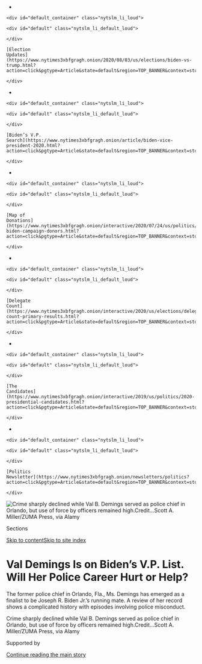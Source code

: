 <div id="app">

<div>

<div>

<div>

</div>

<div data-aria-hidden="false">

<div id="site-content" data-role="main">

<div>

<div class="css-1aor85t" style="opacity:0.000000001;z-index:-1;visibility:hidden">

<div class="css-1hqnpie">

<div class="css-epjblv">

<span class="css-17xtcya">[Politics](/section/politics)</span><span class="css-x15j1o">|</span><span class="css-fwqvlz">Val
Demings Is on Biden’s V.P. List. Will Her Police Career Hurt or
Help?</span>

</div>

<div class="css-k008qs">

<div class="css-1iwv8en">

<span class="css-18z7m18"></span>

<div>

</div>

</div>

<span class="css-1n6z4y">https://nyti.ms/3hSyelv</span>

<div class="css-1705lsu">

<div class="css-4xjgmj">

<div class="css-4skfbu" data-role="toolbar" data-aria-label="Social Media Share buttons, Save button, and Comments Panel with current comment count" data-testid="share-tools">

  - 
  - 
  - 
  - 
    
    <div class="css-6n7j50">
    
    </div>

  - 

</div>

</div>

</div>

</div>

</div>

</div>

<div id="NYT_TOP_BANNER_REGION" class="css-11qgg8s">

<div>

<div id="styln-elections-notifications-menu" class="section interactive-content interactive-size-medium css-1du2ztb">

<div class="css-17ih8de interactive-body">

<div class="nytslm_innerContainer" data-aria-live="polite">

<div class="nytslm_title">

</div>

  - 
    
    <div id="default_container" class="nytslm_li_loud">
    
    <div id="default" class="nytslm_li_default_loud">
    
    </div>
    
    [Election
    Updates](https://www.nytimes3xbfgragh.onion/2020/08/03/us/elections/biden-vs-trump.html?action=click&pgtype=Article&state=default&region=TOP_BANNER&context=storylines_menu)
    
    </div>

  - 
    
    <div id="default_container" class="nytslm_li_loud">
    
    <div id="default" class="nytslm_li_default_loud">
    
    </div>
    
    [Biden’s V.P.
    Search](https://www.nytimes3xbfgragh.onion/article/biden-vice-president-2020.html?action=click&pgtype=Article&state=default&region=TOP_BANNER&context=storylines_menu)
    
    </div>

  - 
    
    <div id="default_container" class="nytslm_li_loud">
    
    <div id="default" class="nytslm_li_default_loud">
    
    </div>
    
    [Map of
    Donations](https://www.nytimes3xbfgragh.onion/interactive/2020/07/24/us/politics/trump-biden-campaign-donors.html?action=click&pgtype=Article&state=default&region=TOP_BANNER&context=storylines_menu)
    
    </div>

  - 
    
    <div id="default_container" class="nytslm_li_loud">
    
    <div id="default" class="nytslm_li_default_loud">
    
    </div>
    
    [Delegate
    Count](https://www.nytimes3xbfgragh.onion/interactive/2020/us/elections/delegate-count-primary-results.html?action=click&pgtype=Article&state=default&region=TOP_BANNER&context=storylines_menu)
    
    </div>

  - 
    
    <div id="default_container" class="nytslm_li_loud">
    
    <div id="default" class="nytslm_li_default_loud">
    
    </div>
    
    [The
    Candidates](https://www.nytimes3xbfgragh.onion/interactive/2019/us/politics/2020-presidential-candidates.html?action=click&pgtype=Article&state=default&region=TOP_BANNER&context=storylines_menu)
    
    </div>

  - 
    
    <div id="default_container" class="nytslm_li_loud">
    
    <div id="default" class="nytslm_li_default_loud">
    
    </div>
    
    [Politics
    Newsletter](https://www.nytimes3xbfgragh.onion/newsletters/politics?action=click&pgtype=Article&state=default&region=TOP_BANNER&context=storylines_menu)
    
    </div>

</div>

</div>

</div>

</div>

</div>

<div id="fullBleedHeaderContent">

<div class="css-n4ws9g">

![<span class="css-16f3y1r e13ogyst0" data-aria-hidden="true">Crime
sharply declined while Val B. Demings served as police chief in Orlando,
but use of force by officers remained
high.</span><span class="css-cnj6d5 e1z0qqy90" itemprop="copyrightHolder"><span class="css-1ly73wi e1tej78p0">Credit...</span><span><span>Scott
A. Miller/ZUMA Press, via
Alamy</span></span></span>](https://static01.graylady3jvrrxbe.onion/images/2020/07/29/us/politics/29demings1/merlin_175070436_faee7cf8-9afe-4330-bd2a-916034a1e908-articleLarge.jpg?quality=75&auto=webp&disable=upscale)

</div>

<div class="css-3z92zw">

<div class="css-6cn7ki">

<div class="NYTAppHideMasthead css-1bcu9v6 e1suatyy0">

<div class="section css-1o1qe8k e1suatyy2">

<div class="css-cu5p7t er09x8g0">

<div class="css-6n7j50">

</div>

<span class="css-1dv1kvn">Sections</span>

[Skip to content](#site-content)[Skip to site
index](#site-index)

</div>

<div class="css-10698na e1huz5gh0">

</div>

</div>

</div>

<div class="css-1sojcmr ehdk2mb0">

# Val Demings Is on Biden’s V.P. List. Will Her Police Career Hurt or Help?

</div>

The former police chief in Orlando, Fla., Ms. Demings has emerged as a
finalist to be Joseph R. Biden Jr.’s running mate. A review of her
record shows a complicated history with episodes involving police
misconduct.

</div>

</div>

<div class="css-nwzfg5 e1gnum310">

<span class="css-1f9pvn2 politics">Crime sharply declined while Val B.
Demings served as police chief in Orlando, but use of force by officers
remained
high.</span><span class="css-cnj6d5 e1z0qqy90" itemprop="copyrightHolder"><span class="css-1ly73wi e1tej78p0">Credit...</span><span><span>Scott
A. Miller/ZUMA Press, via Alamy</span></span></span>

</div>

<div id="sponsor-wrapper" class="css-1hyfx7x">

<div id="sponsor-slug" class="css-19vbshk">

Supported by

</div>

[Continue reading the main
story](#after-sponsor)

<div id="sponsor" class="ad sponsor-wrapper" style="text-align:center;height:100%;display:block">

</div>

<div id="after-sponsor">

</div>

</div>

<div class="css-1wx1auc e1gnum311">

<div class="css-18e8msd">

<div class="css-pdw9fk epjyd6m0">

<div class="css-1txwxcy ey68jwv0" data-aria-hidden="true">

[![Brian M.
Rosenthal](https://static01.graylady3jvrrxbe.onion/images/2018/02/20/multimedia/author-brian-m-rosenthal/author-brian-m-rosenthal-thumbLarge.jpg
"Brian M. Rosenthal")](https://www.nytimes3xbfgragh.onion/by/brian-m-rosenthal)[![Patricia
Mazzei](https://static01.graylady3jvrrxbe.onion/images/2018/11/28/multimedia/author-patricia-mazzei/author-patricia-mazzei-thumbLarge.png
"Patricia Mazzei")](https://www.nytimes3xbfgragh.onion/by/patricia-mazzei)

</div>

<div class="css-1baulvz">

By [<span class="css-1baulvz" itemprop="name">Brian M.
Rosenthal</span>](https://www.nytimes3xbfgragh.onion/by/brian-m-rosenthal)
and [<span class="css-1baulvz last-byline" itemprop="name">Patricia
Mazzei</span>](https://www.nytimes3xbfgragh.onion/by/patricia-mazzei)

</div>

</div>

  - 
    
    <div class="css-ld3wwf e16638kd2">
    
    July 29,
    2020
    
    </div>

  - 
    
    <div class="css-4xjgmj">
    
    <div class="css-d8bdto" data-role="toolbar" data-aria-label="Social Media Share buttons, Save button, and Comments Panel with current comment count" data-testid="share-tools">
    
      - 
      - 
      - 
      - 
        
        <div class="css-6n7j50">
        
        </div>
    
      - 
    
    </div>
    
    </div>

</div>

</div>

</div>

<div class="section meteredContent css-1r7ky0e" name="articleBody" itemprop="articleBody">

<div class="css-1fanzo5 StoryBodyCompanionColumn">

<div class="css-53u6y8">

An Orlando police officer shoved a 27-year-old Hispanic woman down a
flight of stairs, breaking her ankle. A jury ordered him to pay her
medical bills.

Another officer slammed an 84-year-old World War II veteran to the
ground during a car-towing dispute, resulting in doctors’ putting him
into a medically induced coma. The city had to pay him $880,000.

Outside a Target store, officers investigating a robbery surrounded a
minivan and fired into it nearly a dozen times, critically injuring an
unarmed man. He won a $750,000 settlement.

The episodes all occurred between 2007 and 2010, long before the ongoing
protests currently sweeping the country, denouncing the disproportionate
use of police force against people of color. If the Orlando police felt
even a fraction of the pressure that departments face today, the
leadership did not bend to it: The chief, Val B. Demings, defended the
officers in each case.

</div>

</div>

<div class="css-1fanzo5 StoryBodyCompanionColumn">

<div class="css-53u6y8">

A decade later, Ms. Demings, now a second-term Democratic congresswoman,
has emerged as a finalist to be Joseph R. Biden Jr.’s running mate. She
rose in politics as a Black woman with law enforcement credentials, but
her moment in the spotlight comes as the nation reckons with the
difficult legacy of police brutality and racial discrimination.

If she is chosen as the vice-presidential nominee, her career could
prove to be a political asset against an incumbent president who is
building his re-election campaign around his call for law and order,
while [attacking Mr. Biden as weak on
crime](https://www.nytimes3xbfgragh.onion/2020/07/13/us/politics/trump-police-reform.html).
But in the aftermath of the death of George Floyd in Minneapolis, with
protests continuing to rock the country, it could also be a political
liability.

“This is an opportunity to change the way things are,” said David
Porter, a former newspaper columnist active in progressive causes, who
worked for Ms. Demings early in her political career. “I just don’t know
that picking a cop would send the right message right now.”

Police misconduct cases are also the focus of renewed scrutiny for
another top contender for the vice presidency, Senator Kamala Harris,
[who has been
criticized](https://www.nytimes3xbfgragh.onion/2019/06/09/us/politics/kamala-harris-2020-prosecutor-.html)
for not aggressively prosecuting officers accused of wrongdoing as
California’s attorney general. And they derailed the hopes of another
candidate, Senator Amy Klobuchar of Minnesota, who [withdrew last
month](https://www.nytimes3xbfgragh.onion/2020/06/18/us/politics/amy-klobuchar-biden-vice-president.html)
amid criticism that as a prosecutor she had failed to charge officers
accused of misconduct.

In recent weeks, Ms. Demings has become a leading voice calling for
changes in policing, and she has cast herself as an experienced
reformer, repeating that she started out as a social worker and brought
a “social worker’s heart” to police work. But a review by The New York
Times shows a more complicated record: that of a police leader with a
long history of defending the status quo.

</div>

</div>

<div class="css-1fanzo5 StoryBodyCompanionColumn">

<div class="css-53u6y8">

Ms. Demings, 63, spent 27 years in one of the most violent police
departments of its size in the United States. She repeatedly defended
fellow officers, dating at least to 1999, when she helped vindicate a
white chief in a neighboring city of allegations of racial
discrimination. During her time as chief, crime sharply declined, but
police use of force remained high; [a 2015 study by The Orlando
Sentinel](http://interactive.orlandosentinel.com/focus-on-force/main/index.html)
showed that in the second half of Ms. Demings’s tenure and during the
tenure of her successor, officers used force at a rate that was twice as
high as those of officers at other departments of similar size.

While she was chief, her department also began arresting people for
violating a years-old ban on distributing food to homeless residents in
city parks.

</div>

</div>

<div class="css-79elbk" data-testid="photoviewer-wrapper">

<div class="css-z3e15g" data-testid="photoviewer-wrapper-hidden">

</div>

<div class="css-1a48zt4 ehw59r15" data-testid="photoviewer-children">

![<span class="css-16f3y1r e13ogyst0" data-aria-hidden="true">In her
27-year career, Ms. Demings rose through the ranks, serving in nearly
every part of the
department.</span><span class="css-cnj6d5 e1z0qqy90" itemprop="copyrightHolder"><span class="css-1ly73wi e1tej78p0">Credit...</span><span>Reinhold
Matay/Associated
Press</span></span>](https://static01.graylady3jvrrxbe.onion/images/2020/07/29/us/politics/29demings2/merlin_175049277_e36a676f-c5bd-4240-a21c-9f44d481de76-articleLarge.jpg?quality=75&auto=webp&disable=upscale)

</div>

</div>

<div class="css-1fanzo5 StoryBodyCompanionColumn">

<div class="css-53u6y8">

And in Congress, Ms. Demings is one of the only Democrats to co-sponsor
the Protect and Serve Act, which would make it a hate crime to attack a
law enforcement officer.

In an interview this week, Ms. Demings stood by her record on police
accountability, saying she improved hiring practices and increased
officer training. But she said her top priority as chief was addressing
a spike in
crime.

<div id="NYT_MAIN_CONTENT_1_REGION" class="css-9tf9ac">

<div>

<div id="styln-nfldraft-updates-block" class="section interactive-content interactive-size-medium css-1ftcdic">

<div class="css-17ih8de interactive-body">

<div id="styln-briefing-block" data-asset-id="">

<div class="briefing-block-header-section">

# [Latest Updates: 2020 Election](https://www.nytimes3xbfgragh.onion/2020/08/03/us/elections/biden-vs-trump.html?action=click&pgtype=Article&state=default&region=MAIN_CONTENT_1&context=storylines_live_updates)

<div class="briefing-block-ts">

Updated 2020-08-04T01:23:51.312Z

</div>

</div>

  - [Trump assails mail-in voting anew, citing delays in declaring a
    winner in a New York congressional
    primary.](https://www.nytimes3xbfgragh.onion/2020/08/03/us/elections/biden-vs-trump.html?action=click&pgtype=Article&state=default&region=MAIN_CONTENT_1&context=storylines_live_updates#link-6494b448)
  - [Obama issues his first slate of 2020
    endorsements.](https://www.nytimes3xbfgragh.onion/2020/08/03/us/elections/biden-vs-trump.html?action=click&pgtype=Article&state=default&region=MAIN_CONTENT_1&context=storylines_live_updates#link-3de249e6)
  - [In a big shift, Trump is now encouraging mask-wearing in campaign
    emails.](https://www.nytimes3xbfgragh.onion/2020/08/03/us/elections/biden-vs-trump.html?action=click&pgtype=Article&state=default&region=MAIN_CONTENT_1&context=storylines_live_updates#link-54e34d20)

<div class="briefing-block-footer">

<div class="briefing-block-footer-meta">

[See more
updates](https://www.nytimes3xbfgragh.onion/2020/08/03/us/elections/biden-vs-trump.html?action=click&pgtype=Article&state=default&region=MAIN_CONTENT_1&context=storylines_live_updates)

</div>

</div>

</div>

</div>

</div>

</div>

</div>

“Police work is not a perfect science,” she said. “We’re there to clean
up messes. And sometimes when you clean up messes, it’s not pretty.”

Supporters said Ms. Demings should not be judged for all the flaws of
policing in America.

“You can’t blame Val for institutional racism,” said Representative
James E. Clyburn of South Carolina, the highest-ranking African-American
in Congress.

</div>

</div>

<div class="css-1fanzo5 StoryBodyCompanionColumn">

<div class="css-53u6y8">

Mr. Clyburn, who has not endorsed anyone to be Mr. Biden’s running mate,
is one of many Democrats who believe Ms. Demings could bring a lot to
the ticket.

She rose from humble roots to become Orlando’s first female chief and a
[House manager in Mr. Trump’s impeachment
trial](https://www.nytimes3xbfgragh.onion/2020/01/15/us/politics/who-is-val-demings.html)
this year. Her supporters believe she could appeal to enough
independents, and perhaps even Republicans, to improve Mr. Biden’s
prospects in Florida, a battleground state where major elections are
routinely decided by razor-thin margins.

Mr. Biden is expected to announce his decision next week.

Ms. Demings is well liked by colleagues, though for a time she was
confusingly a member of both the centrist and progressive caucuses.

On Tuesday, during a nationally televised hearing, she leveraged her
experience in law enforcement while [questioning the attorney general,
William P.
Barr](https://www.nytimes3xbfgragh.onion/2020/07/28/us/politics/barr-testimony.html),
about the removal of U.S. attorneys under President Trump. “As a former
police detective, I have solved many cases based on patterns of
behavior, and there is an alarming pattern I believe that is
developing,” she said. “It appears that any time a U.S. attorney
investigates the president or those close to them, he or she is removed
and replaced by one of your friends.”

Ms. Demings was born Valdez Butler, the youngest of seven children of a
maid and a janitor. She grew up in a two-room house outside
Jacksonville, and said growing up she experienced racism and the
vestiges of segregation. She has said that her law enforcement career
began in sixth grade, when she served on the school patrol and
intervened in altercations on the bus.

After graduating from Florida State University with a degree in
criminology, she worked for a year at a security company and then for
two years as a counselor to children in foster homes.

In 1983, she heard a radio ad recruiting officers for the Orlando Police
Department and decided to apply.

</div>

</div>

<div class="css-1fanzo5 StoryBodyCompanionColumn">

<div class="css-53u6y8">

Ms. Demings rose through the ranks, serving in nearly every part of the
department, including the patrol division, the hostage negotiation team
and the public information office, and earning stellar
reviews.

</div>

</div>

<div class="css-79elbk" data-testid="photoviewer-wrapper">

<div class="css-z3e15g" data-testid="photoviewer-wrapper-hidden">

</div>

<div class="css-1a48zt4 ehw59r15" data-testid="photoviewer-children">

<div class="css-1xdhyk6 erfvjey0">

<span class="css-1ly73wi e1tej78p0">Image</span>

<div class="css-zjzyr8">

<div data-testid="lazyimage-container" style="height:255.84444444444446px">

</div>

</div>

</div>

<span class="css-16f3y1r e13ogyst0" data-aria-hidden="true">Ms. Demings
was elected to Congress in 2016 after her second campaign for the
office.</span><span class="css-cnj6d5 e1z0qqy90" itemprop="copyrightHolder"><span class="css-1ly73wi e1tej78p0">Credit...</span><span>Frank
Torres/Alamy</span></span>

</div>

</div>

<div class="css-1fanzo5 StoryBodyCompanionColumn">

<div class="css-53u6y8">

She also met a fellow officer whom she later married — Jerry L. Demings.
He became Orlando’s first Black police chief in 1998; when she served as
chief, he was the sheriff of Orange County, which encompasses Orlando.
He is now Orange County’s mayor.

In 1999, the Gainesville Police Department asked Ms. Demings to help
review its chief, who had resigned after 28 complaints from his 30 Black
officers. Her review cleared the chief, saying they found no evidence of
racial discrimination. The local chapter of [the N.A.A.C.P. derided the
inquiry](https://ufdc.ufl.edu/UF00028290/06832/1x) as a public relations
stunt.

When similar issues arose in Orlando, Ms. Demings often supported police
leadership, including in multiple op-eds in The Sentinel.

“As the highest-ranking African-American member of the Orlando Police
Department, I have read and heard quite enough about the suggestions of
racism, racial profiling and the like,” [she wrote
in 2006](https://www.orlandosentinel.com/news/os-xpm-2006-06-23-myword23a-story.html),
seeming to try to shut down a conversation that is still burning years
later.

Violent crime **** in Orlando [was at a
high](https://www.nytimes3xbfgragh.onion/2006/07/23/us/orlando-joins-list-of-cities-with-sharp-increase-in-murders.html)
when Ms. Demings became chief the next year. She responded by focusing
on specific neighborhoods and housing complexes, and during her tenure,
violent crime fell by 40 percent.

</div>

</div>

<div class="css-1fanzo5 StoryBodyCompanionColumn">

<div class="css-53u6y8">

“If I had not been successful in reducing the crime rate, we know what
people would’ve said,” Ms. Demings said recently [during a television
appearance](https://www.youtube.com/watch?v=fEOUF9vUdRs). “‘First woman
chief, oh my God, she can’t handle that job.’”

But her tenure also was marked by repeated allegations of police
brutality.

The first major case to come across her desk in 2007 involved an officer
who pushed a woman down the stairs at a club where he worked as a
security guard. The officer claimed the woman spit on him and drunkenly
fell. Prosecutors charged her with felony battery on a police officer,
and she lost her job. (They later dropped the charges, but she did not
get her job back, her lawyer said.)

In a rare instance of imposing discipline on an officer, investigators
concluded his version was not accurate and removed two of his vacation
days. But Ms. Demings returned one of the vacation days, citing a
technical mistake in the process.

Perhaps the most scrutinized case she faced occurred in 2010, when
Officer Travis LaMont, then 26, encountered 84-year-old Daniel Daley
arguing with a tow-truck driver outside of a bar.

Mr. Daley urged Mr. LaMont to help, and he later acknowledged tapping
the officer’s arm several times. The officer told him to stop, and when
he did not, he performed what is known as a “dynamic takedown,” leaning
into Mr. Daley with his hip and throwing him to the ground.

Mr. Daley landed on his head and broke his neck.

Ms. Demings defended Mr. LaMont, saying, “The officer performed the
technique within department guidelines,” although she said she would
review the guidelines.

That decision set off [a protest outside Police
Headquarters](https://www.orlandosentinel.com/news/os-xpm-2010-10-19-os-orlando-police-protest-20101019-story.html);
one demonstrator held a sign with a photo of the veteran wearing a neck
brace. “Threat neutralized,” it said, according to The Sentinel.

</div>

</div>

<div class="css-1fanzo5 StoryBodyCompanionColumn">

<div class="css-53u6y8">

A jury ordered the city to pay Mr. Daley $880,000.

That same year, a group of officers pursuing an alleged credit card
thief fired a flurry of shots into a minivan they claimed had rammed
their vehicles, hitting one man at least five times. Video [later
showed](https://www.policeone.com/officer-shootings/articles/video-of-police-shooting-prompts-dismissal-of-charges-uE6LzN6oQCSbzCaa/)
that a police car pushed the minivan into the vehicles.

Again, outrage against the police erupted, and the city paid the man
$750,000. But the department cleared the officers.

Ms. Demings declined to answer written questions about specific cases
but said she did her best to hold officers accountable.

“I did what I could, when I could and where I could,” she said in an
email.

Asked in the interview her biggest mistake as chief, she cited the time
her service weapon was stolen from her
vehicle.

</div>

</div>

<div class="css-79elbk" data-testid="photoviewer-wrapper">

<div class="css-z3e15g" data-testid="photoviewer-wrapper-hidden">

</div>

<div class="css-1a48zt4 ehw59r15" data-testid="photoviewer-children">

<div class="css-1xdhyk6 erfvjey0">

<span class="css-1ly73wi e1tej78p0">Image</span>

<div class="css-zjzyr8">

<div data-testid="lazyimage-container" style="height:257.77777777777777px">

</div>

</div>

</div>

<span class="css-16f3y1r e13ogyst0" data-aria-hidden="true">Ms. Demings
served as one of the House impeachment managers during the Senate trial
of President Trump earlier this
year.</span><span class="css-cnj6d5 e1z0qqy90" itemprop="copyrightHolder"><span class="css-1ly73wi e1tej78p0">Credit...</span><span>Erin
Schaff/The New York Times</span></span>

</div>

</div>

<div class="css-1fanzo5 StoryBodyCompanionColumn">

<div class="css-53u6y8">

Dwain Rivers, the longtime head of internal affairs at the Orlando
Police Department, disputed the notion that Ms. Demings was overly
protective of officers accused of misconduct. He said she was limited by
union contracts, but she was as tough as any of the other chiefs for
whom he has worked.

Mr. Rivers said that Ms. Demings had engaged the community and helped
create a professional organization to support Black officers.

</div>

</div>

<div class="css-1fanzo5 StoryBodyCompanionColumn">

<div class="css-53u6y8">

Under Ms. Demings, officers used force about 600 times a year, according
to a New York Times analysis of city data. That did not significantly
change during her tenure, although shootings involving police officers
slightly increased. Today, the website MappingPoliceViolence.org [lists
Orlando as the fourth-worst major
city](https://mappingpoliceviolence.org/cities) for police killings per
capita, a culture that activists say stems in part from Ms. Demings’s
tenure as chief..

“It wouldn’t be that high if she had gotten with the community. She
ignored us,” said Lawanna Gelzer, the president of the Central Florida
chapter of the National Action Network. “And she gets up and criticizes
other law enforcement agencies. It’s hypocritical.”

Ms. Demings has said comparisons are unfair, in part because Orlando has
many bars that attract rowdy crowds.

After Ms. Demings retired in 2011, she ran unsuccessfully for Congress
and for mayor of Orange County. When she ran for Congress a second time
in 2016, police brutality became a major campaign issue in the primary.

Still, with support from the national party, Ms. Demings prevailed,
impressing Democratic officials with her lively speaking style and the
ease of her victory.

“If she had done a bad job as police chief, she wouldn’t have been
elected to Congress,” said John Morgan, a major Democratic donor from
Orlando. Mr. Morgan added, “If being a police officer and a police chief
is now a liability, then God help the country.”

As protests have swept the nation, Ms. Demings has responded carefully.
She published [an op-ed in The Washington
Post](https://www.washingtonpost.com/opinions/2020/05/29/my-fellow-brothers-sisters-blue-what-earth-are-you-doing/)
entitled, “My fellow brothers and sisters in blue, what the hell are you
doing?” But she has declined to say whether the officers who killed
Breonna Taylor should be arrested, as protesters have demanded.

</div>

</div>

<div class="css-1fanzo5 StoryBodyCompanionColumn">

<div class="css-53u6y8">

This spring, before the protests began but after impeachment hearings
increased her profile, Ms. Demings updated [her campaign
website](https://valdemings.com/). Her logo previously read “Chief Val
Demings for Congress.” Now it says “Val Demings for Congress.”

Kitty Bennett contributed
research.

</div>

</div>

<div>

</div>

</div>

<div>

</div>

<div>

</div>

<div id="NYT_BELOW_MAIN_CONTENT_REGION">

<div>

<div id="STLYN_guide_v1_STYLN_guide_a" class="section css-l08pwh interactive-content interactive-size-medium">

<div class="css-17ih8de interactive-body">

<div class="g-story g-freebird g-max-limit" data-preview-slug="styln-scroll-guide">

</div>

<div id="g-electionguide-id" class="g-electionguide">

<div class="g-electionguide-container">

<div class="g-electionguide-wrapper">

<div class="g-electionguide-logo">

</div>

# Our 2020 Election Guide

Updated Aug. 3, 2020

  - 
    
    -----
    
    ## The Latest
    
      - President Trump again assails mail-in voting, [claiming without
        evidence that the process is plagued by
        fraud](https://www.nytimes3xbfgragh.onion/2020/08/03/us/politics/trump-mail-in-voting.html?action=click&pgtype=Article&state=default&region=BELOW_MAIN_CONTENT&context=storylines_guide).

  - 
    
    -----
    
    ## Biden’s V.P. Search
    
      - [Here are 13
        women](https://www.nytimes3xbfgragh.onion/article/biden-vice-president-2020.html?action=click&pgtype=Article&state=default&region=BELOW_MAIN_CONTENT&context=storylines_guide)
        who have been under consideration to be Joe Biden’s running
        mate, and why each might be chosen — and might not be.

  - 
    
    -----
    
    ## Keep Up With Our Coverage
    
      - Get an
        [email](https://www.nytimes3xbfgragh.onion/newsletters/politics?action=click&pgtype=Article&state=default&region=BELOW_MAIN_CONTENT&context=storylines_guide)
        recapping the day’s news
    
    <!-- end list -->
    
      - Download our mobile app on
        [iOS](https://apps.apple.com/us/app/nytimes/id284862083?ls=1&mat_click_id=5c79ae7455014fd1bd66b5610c05b8f2-20191112-16948&referrer=mat_click_id%3D5c79ae7455014fd1bd66b5610c05b8f2-20191112-16948%26link_click_id%3D722930677036718082)
        and
        [Android](http://a.localytics.com/android?id=com.nytimes.android&referrer=utm_source%3Dother_nyt_mobile_web%26utm_medium%3DWeb%2520page%26utm_term%3DGeneral%2520Mobile%2520Page%26utm_campaign%3DNYT%2520Mobile%2520General%2520Page)
        and turn on Breaking News and Politics alerts

</div>

</div>

</div>

</div>

</div>

</div>

</div>

<div>

</div>

<div>

<div id="bottom-wrapper" class="css-1ede5it">

<div id="bottom-slug" class="css-l9onyx">

Advertisement

</div>

[Continue reading the main
story](#after-bottom)

<div id="bottom" class="ad bottom-wrapper" style="text-align:center;height:100%;display:block;min-height:90px">

</div>

<div id="after-bottom">

</div>

</div>

</div>

</div>

</div>

## Site Index

<div>

</div>

## Site Information Navigation

  - [© <span>2020</span> <span>The New York Times
    Company</span>](https://help.nytimes3xbfgragh.onion/hc/en-us/articles/115014792127-Copyright-notice)

<!-- end list -->

  - [NYTCo](https://www.nytco.com/)
  - [Contact
    Us](https://help.nytimes3xbfgragh.onion/hc/en-us/articles/115015385887-Contact-Us)
  - [Work with us](https://www.nytco.com/careers/)
  - [Advertise](https://nytmediakit.com/)
  - [T Brand Studio](http://www.tbrandstudio.com/)
  - [Your Ad
    Choices](https://www.nytimes3xbfgragh.onion/privacy/cookie-policy#how-do-i-manage-trackers)
  - [Privacy](https://www.nytimes3xbfgragh.onion/privacy)
  - [Terms of
    Service](https://help.nytimes3xbfgragh.onion/hc/en-us/articles/115014893428-Terms-of-service)
  - [Terms of
    Sale](https://help.nytimes3xbfgragh.onion/hc/en-us/articles/115014893968-Terms-of-sale)
  - [Site
    Map](https://spiderbites.nytimes3xbfgragh.onion)
  - [Help](https://help.nytimes3xbfgragh.onion/hc/en-us)
  - [Subscriptions](https://www.nytimes3xbfgragh.onion/subscription?campaignId=37WXW)

</div>

</div>

</div>

</div>
